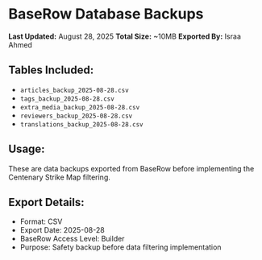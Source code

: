 # BaseRow Database Backups

**Last Updated:** August 28, 2025
**Total Size:** ~10MB
**Exported By:** Israa Ahmed

## Tables Included:
- `articles_backup_2025-08-28.csv` 
- `tags_backup_2025-08-28.csv`
- `extra_media_backup_2025-08-28.csv`
- `reviewers_backup_2025-08-28.csv`
- `translations_backup_2025-08-28.csv`

## Usage:
These are data backups exported from BaseRow before implementing the Centenary Strike Map filtering.

## Export Details:
- Format: CSV
- Export Date: 2025-08-28
- BaseRow Access Level: Builder
- Purpose: Safety backup before data filtering implementation